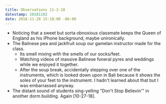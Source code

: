 ```yaml
---
title: Observations 11-2-18
datestamp: 20181102
date: 2018-11-28 15:10:00 -06:00
---
```


- Noticing that a sweet but sorta obnoxious classmate keeps the Queen of England as his iPhone background, maybe unironically.
- The Balinese pea and jackfruit soup our gamelan instructor made for the class.
	- Its smell mixing with the smells of our socks/feet.
	- Watching videos of massive Balinese funeral pyres and weddings while we enjoyed it together.
	- After the soup break, accidentally stepping over one of the instruments, which is looked down upon in Bali because it shows the soles of your feet to the instrument. I hadn't learned about that but I was embarrassed anyway.
- The distant sound of students sing-yelling "Don't Stop Believin'" in another dorm building. Again [10-27-18].
